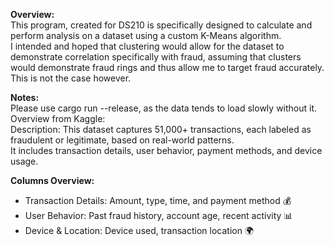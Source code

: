 **Overview:**  
This program, created for DS210 is specifically designed to calculate and perform analysis on a dataset using a custom K-Means algorithm.  
I intended and hoped that clustering would allow for the dataset to demonstrate correlation specifically with fraud, assuming that clusters would demonstrate fraud rings and thus allow me to target fraud accurately.  
This is not the case however.  

**Notes:**  
Please use cargo run --release, as the data tends to load slowly without it.  
Overview from Kaggle:  
Description: This dataset captures 51,000+ transactions, each labeled as fraudulent or legitimate, based on real-world patterns.  
It includes transaction details, user behavior, payment methods, and device usage.  

**Columns Overview:**
- Transaction Details: Amount, type, time, and payment method 💰  
- User Behavior: Past fraud history, account age, recent activity 📊  
- Device & Location: Device used, transaction location 🌍
